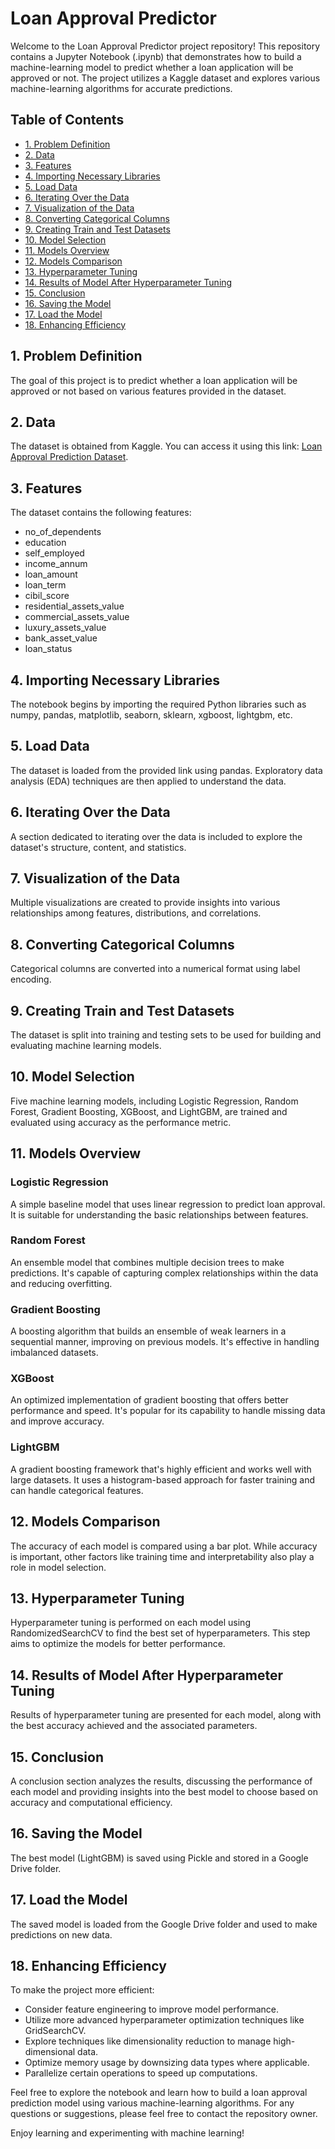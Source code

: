 # Loan Approval Predictor

Welcome to the Loan Approval Predictor project repository! This repository contains a Jupyter Notebook (.ipynb) that demonstrates how to build a machine-learning model to predict whether a loan application will be approved or not. The project utilizes a Kaggle dataset and explores various machine-learning algorithms for accurate predictions.

## Table of Contents
- [1. Problem Definition](#1-problem-definition)
- [2. Data](#2-data)
- [3. Features](#3-features)
- [4. Importing Necessary Libraries](#4-importing-necessary-libraries)
- [5. Load Data](#5-load-data)
- [6. Iterating Over the Data](#6-iterating-over-the-data)
- [7. Visualization of the Data](#7-visualization-of-the-data)
- [8. Converting Categorical Columns](#8-converting-categorical-columns)
- [9. Creating Train and Test Datasets](#9-creating-train-and-test-datasets)
- [10. Model Selection](#10-model-selection)
- [11. Models Overview](#11-models-overview)
- [12. Models Comparison](#12-models-comparison)
- [13. Hyperparameter Tuning](#13-hyperparameter-tuning)
- [14. Results of Model After Hyperparameter Tuning](#14-results-of-model-after-hyperparameter-tuning)
- [15. Conclusion](#15-conclusion)
- [16. Saving the Model](#16-saving-the-model)
- [17. Load the Model](#17-load-the-model)
- [18. Enhancing Efficiency](#18-enhancing-efficiency)

## 1. Problem Definition

The goal of this project is to predict whether a loan application will be approved or not based on various features provided in the dataset.

## 2. Data

The dataset is obtained from Kaggle. You can access it using this link: [Loan Approval Prediction Dataset](https://www.kaggle.com/datasets/architsharma01/loan-approval-prediction-dataset).

## 3. Features

The dataset contains the following features:
- no_of_dependents
- education
- self_employed
- income_annum
- loan_amount
- loan_term
- cibil_score
- residential_assets_value
- commercial_assets_value
- luxury_assets_value
- bank_asset_value
- loan_status

## 4. Importing Necessary Libraries

The notebook begins by importing the required Python libraries such as numpy, pandas, matplotlib, seaborn, sklearn, xgboost, lightgbm, etc.

## 5. Load Data

The dataset is loaded from the provided link using pandas. Exploratory data analysis (EDA) techniques are then applied to understand the data.

## 6. Iterating Over the Data

A section dedicated to iterating over the data is included to explore the dataset's structure, content, and statistics.

## 7. Visualization of the Data

Multiple visualizations are created to provide insights into various relationships among features, distributions, and correlations.

## 8. Converting Categorical Columns

Categorical columns are converted into a numerical format using label encoding.

## 9. Creating Train and Test Datasets

The dataset is split into training and testing sets to be used for building and evaluating machine learning models.

## 10. Model Selection

Five machine learning models, including Logistic Regression, Random Forest, Gradient Boosting, XGBoost, and LightGBM, are trained and evaluated using accuracy as the performance metric.

## 11. Models Overview

### Logistic Regression
A simple baseline model that uses linear regression to predict loan approval. It is suitable for understanding the basic relationships between features.

### Random Forest
An ensemble model that combines multiple decision trees to make predictions. It's capable of capturing complex relationships within the data and reducing overfitting.

### Gradient Boosting
A boosting algorithm that builds an ensemble of weak learners in a sequential manner, improving on previous models. It's effective in handling imbalanced datasets.

### XGBoost
An optimized implementation of gradient boosting that offers better performance and speed. It's popular for its capability to handle missing data and improve accuracy.

### LightGBM
A gradient boosting framework that's highly efficient and works well with large datasets. It uses a histogram-based approach for faster training and can handle categorical features.

## 12. Models Comparison

The accuracy of each model is compared using a bar plot. While accuracy is important, other factors like training time and interpretability also play a role in model selection.

## 13. Hyperparameter Tuning

Hyperparameter tuning is performed on each model using RandomizedSearchCV to find the best set of hyperparameters. This step aims to optimize the models for better performance.

## 14. Results of Model After Hyperparameter Tuning

Results of hyperparameter tuning are presented for each model, along with the best accuracy achieved and the associated parameters.

## 15. Conclusion

A conclusion section analyzes the results, discussing the performance of each model and providing insights into the best model to choose based on accuracy and computational efficiency.

## 16. Saving the Model

The best model (LightGBM) is saved using Pickle and stored in a Google Drive folder.

## 17. Load the Model

The saved model is loaded from the Google Drive folder and used to make predictions on new data.

## 18. Enhancing Efficiency

To make the project more efficient:
- Consider feature engineering to improve model performance.
- Utilize more advanced hyperparameter optimization techniques like GridSearchCV.
- Explore techniques like dimensionality reduction to manage high-dimensional data.
- Optimize memory usage by downsizing data types where applicable.
- Parallelize certain operations to speed up computations.

Feel free to explore the notebook and learn how to build a loan approval prediction model using various machine-learning algorithms. For any questions or suggestions, please feel free to contact the repository owner.

Enjoy learning and experimenting with machine learning!
